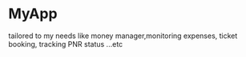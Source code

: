 # MyApp
tailored to my needs like money manager,monitoring expenses, ticket booking, tracking PNR status ...etc

